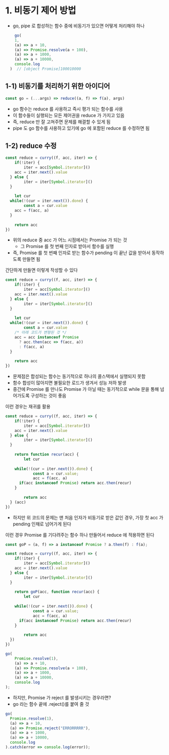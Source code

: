 # 1. 비동기 제어 방법
- go, pipe 로 합성하는 함수 중에 비동기가 있으면 어떻게 처리해야 하나
```typescript
	go(
    1,
    (a) => a + 10,
    (a) => Promise.resolve(a + 100),
    (a) => a + 1000,
    (a) => a + 10000,
    console.log
  )  // [object Promise]100010000
```

## 1-1) 비동기를 처리하기 위한 아이디어
```typescript
const go = (...args) => reduce((a, f) => f(a), args)
```
- go 함수는 reduce 를 사용하고 즉시 평가 되는 함수를 사용
- 이 함수들이 실행되는 모든 제어권을 reduce 가 가지고 있음
- 즉, reduce 만 잘 고쳐주면 문제를 해결할 수 있게 됨
- pipe 도 go 함수를 사용하고 있기에 go 에 포함된 reduce 를 수정하면 됨

## 1-2) reduce 수정
```typescript
const reduce = curry((f, acc, iter) => {
	if(!iter) {
		iter = acc[Symbol.iterator]()
    acc = iter.next().value
  } else {
		iter = iter[Symbol.iterator]()
  }
	
	let cur
  while(!(cur = iter.next()).done) {
		const a = cur.value
    acc = f(acc, a)
  }
	
	return acc
})
```
- 위의 reduce 중 acc 가 어느 시점에서는 Promise 가 되는 것
  - 그 Promise 를 첫 번째 인자로 받아서 함수를 실행
- 즉, Promise 를 첫 번째 인자로 받는 함수가 pending 이 끝난 값을 받아서 동작하도록 만들면 됨

간단하게 만들면 이렇게 작성할 수 있다
```typescript
const reduce = curry((f, acc, iter) => {
	if(!iter) {
		iter = acc[Symbol.iterator]()
    acc = iter.next().value
  } else {
		iter = iter[Symbol.iterator]()
  }
	
	let cur
  while(!(cur = iter.next()).done) {
		const a = cur.value
    /* 아래 코드가 변형된 것 */
    acc = acc instanceof Promise 
      ? acc.then(acc => f(acc, a))
      : f(acc, a)
  }
	
	return acc
})
```
- 문제점은 합성되는 함수는 동기적으로 하나의 콜스택에서 실행되지 못함
- 함수 합성이 많아지면 불필요한 로드가 생겨서 성능 저하 발생
- 중간에 Promise 를 만나도 Promise 가 아닐 때는 동기적으로 while 문을 통해 넘어가도록 구성하는 것이 좋음 

이런 경우는 재귀를 활용
```typescript
const reduce = curry((f, acc, iter) => {
	if(!iter) {
		iter = acc[Symbol.iterator]()
    acc = iter.next().value
  } else {
		iter = iter[Symbol.iterator]()
  }
	
	return function recur(acc) {
		let cur
    
    while(!(cur = iter.next()).done) {
			const a = cur.value;
			acc = f(acc, a)
      if(acc instanceof Promise) return acc.then(recur)
    }
		
		return acc
  } (acc)
})
```
- 하지만 위 코드의 문제는 맨 처음 인자가 비동기로 받은 값인 경우, 가장 첫 acc 가 pending 인채로 넘어가게 된다

이런 경우 Promise 를 기다려주는 함수 하나 만들어서 reduce 에 적용하면 된다
```typescript
const goP = (a, f) => a instanceof Promise ? a.then(f) : f(a);

const reduce = curry((f, acc, iter) => {
	if(!iter) {
		iter = acc[Symbol.iterator]()
    acc = iter.next().value
  } else {
		iter = iter[Symbol.iterator]()
  }
	
	return goP(acc, function recur(acc) {
		let cur
    
    while(!(cur = iter.next()).done) {
			const a = cur.value;
			acc = f(acc, a)
      if(acc instanceof Promise) return acc.then(recur)
    }
		
		return acc
  })
})

go(
	Promise.resolve(1),
	(a) => a + 10,
	(a) => Promise.resolve(a + 100),
	(a) => a + 1000,
	(a) => a + 10000,
	console.log
);
```
- 하지만, Promise 가 reject 를 발생시키는 경우라면?
- go 라는 함수 끝에 .reject()를 붙여 줄 것

```typescript
go(
  Promise.resolve(1),
  (a) => a + 10,
  (a) => Promise.reject("ERRORRRRR"),
  (a) => a + 1000,
  (a) => a + 10000,
  console.log
).catch(error => console.log(error));

```

